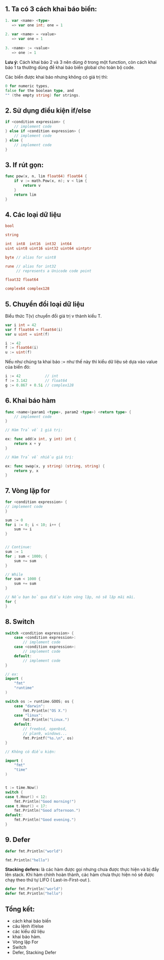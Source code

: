 ## 1. Ta có 3 cách khai báo biến:

```go
1. var <name> <type>
   => var one int; one = 1
        
2. var <name> = <value>
   => var one = 1
        
3. <name> := <value>
   => one := 1

```

**Lưu ý:** Cách khai báo 2 và 3 nên dùng ở trong một function, còn cách khai báo 1 ta thường dùng để khai báo biến global cho toàn bộ code.

Các biến được khai báo nhưng không có giá trị thì:

```go
0 for numeric types,
false for the boolean type, and
"" (the empty string) for strings.

```


## 2. Sử dụng điều kiện if/else

```go
if <condition expression> {
    // implement code
} else if <condition expression> {
    // implement code
} else {
    // implement code
}

```

## 3. If rút gọn:

```go
func pow(x, n, lim float64) float64 {
	if v := math.Pow(x, n); v < lim {
		return v
	}
	return lim
}

```

## 4. Các loại dữ liệu

```go
bool

string

int  int8  int16  int32  int64
uint uint8 uint16 uint32 uint64 uintptr

byte // alias for uint8

rune // alias for int32
     // represents a Unicode code point

float32 float64

complex64 complex128

```

## 5. Chuyển đổi loại dữ liệu

Biểu thức T(v) chuyển đổi giá trị v thành kiểu T.

```go
var i int = 42
var f float64 = float64(i)
var u uint = uint(f)

i := 42
f := float64(i)
u := uint(f)
```

Nếu như chúng ta khai báo := như thế này thì kiểu dữ liệu sẽ dựa vào value của biến đó: 

```go
i := 42           // int
f := 3.142        // float64
g := 0.867 + 0.5i // complex128

```

## 6. Khai báo hàm

```go
func <name>(param1 <type>, param2 <type>) <return type> {
    // implement code
}

// Hàm Trả về 1 giá trị:

ex: func add(x int, y int) int {
	return x + y
}

// Hàm Trả về nhiều giá trị:

ex: func swap(x, y string) (string, string) {
	return y, x
}

```

## 7. Vòng lặp for

```go
for <condition expression> {
// implement code
}

sum := 0
for i := 0; i < 10; i++ {
	sum += i
}


// Continue:
sum := 1
for ; sum < 1000; {
	sum += sum
}

// While
for sum < 1000 {
	sum += sum
}

// Nếu bạn bỏ qua điều kiện vòng lặp, nó sẽ lặp mãi mãi.
for {
}

```

## 8. Switch

```go
switch <condition expression> {
    case <condition expression>:
        // implement code
    case <condition expression>:
        // implement code
    default:
        // implement code
}

// ex:
import (
	"fmt"
	"runtime"
)

switch os := runtime.GOOS; os {
	case "darwin":
		fmt.Println("OS X.")
	case "linux":
		fmt.Println("Linux.")
	default:
		// freebsd, openbsd,
		// plan9, windows...
		fmt.Printf("%s.\n", os)
}

// Không có điều kiện:

import (
	"fmt"
	"time"
)


t := time.Now()
switch {
case t.Hour() < 12:
	fmt.Println("Good morning!")
case t.Hour() < 17:
	fmt.Println("Good afternoon.")
default:
	fmt.Println("Good evening.")
}


```


## 9. Defer

```go
defer fmt.Println("world")

fmt.Println("hello")

```

**Stacking defers:** là các hàm được gọi nhưng chưa được thực hiện và bị đẩy lên stack. Khi hàm chính hoàn thành, các hàm chưa thực hiện nó sẽ được chạy theo thứ tự LIFO ( Last-in-First-out ).

```go
defer fmt.Println("world")
defer fmt.Println("hello")
```

## **Tổng kết:**

- cách khai báo biến
- câu lệnh if/else
- các kiểu dữ liệu
- khai báo hàm.
- Vòng lặp For
- Switch
- Defer, Stacking Defer
